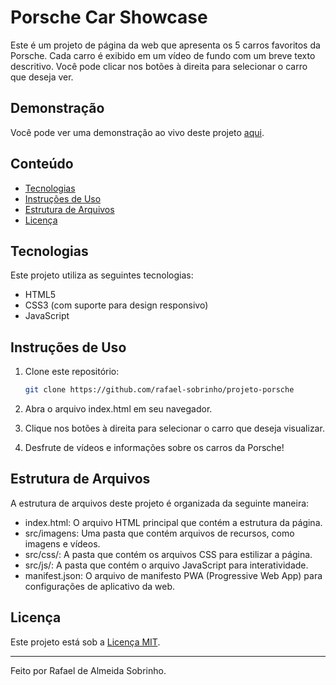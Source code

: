 # Porsche Car Showcase

Este é um projeto de página da web que apresenta os 5 carros favoritos da Porsche. Cada carro é exibido em um vídeo de fundo com um breve texto descritivo. Você pode clicar nos botões à direita para selecionar o carro que deseja ver.

## Demonstração

Você pode ver uma demonstração ao vivo deste projeto [aqui](https://rafael-sobrinho.github.io/projeto-porsche/).

## Conteúdo

- [Tecnologias](#tecnologias)
- [Instruções de Uso](#instruções-de-uso)
- [Estrutura de Arquivos](#estrutura-de-arquivos)
- [Licença](#licença)

## Tecnologias

Este projeto utiliza as seguintes tecnologias:

- HTML5
- CSS3 (com suporte para design responsivo)
- JavaScript

## Instruções de Uso

1. Clone este repositório:

   ```bash
   git clone https://github.com/rafael-sobrinho/projeto-porsche

1. Abra o arquivo index.html em seu navegador.

2. Clique nos botões à direita para selecionar o carro que deseja visualizar.

3. Desfrute de vídeos e informações sobre os carros da Porsche!

## Estrutura de Arquivos
A estrutura de arquivos deste projeto é organizada da seguinte maneira:

- index.html: O arquivo HTML principal que contém a estrutura da página.
- src/imagens: Uma pasta que contém arquivos de recursos, como imagens e vídeos.
- src/css/: A pasta que contém os arquivos CSS para estilizar a página.
- src/js/: A pasta que contém o arquivo JavaScript para interatividade.
- manifest.json: O arquivo de manifesto PWA (Progressive Web App) para configurações de aplicativo da web.

## Licença

Este projeto está sob a [Licença MIT](LICENSE.txt).

---

Feito por Rafael de Almeida Sobrinho.

